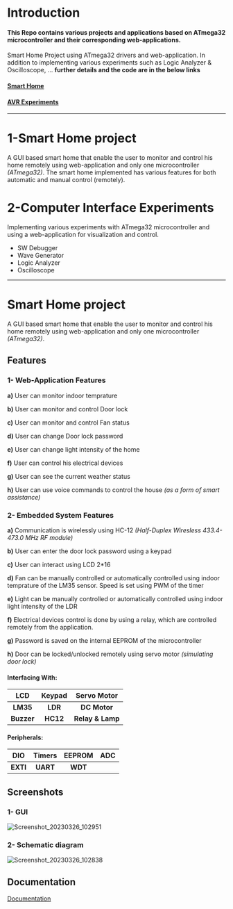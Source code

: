 # Introduction

#### This Repo contains various projects and applications based on ATmega32 microcontroller and their corresponding web-applications.
Smart Home Project using ATmega32 drivers and web-application. In addition to implementing various experiments such as Logic Analyzer & Oscilloscope, ... **further details and the code are in the below links**
#### [Smart Home](https://github.com/ItzEnigma/avr-projects/tree/main/Smart%20Home)
#### [AVR Experiments](https://github.com/ItzEnigma/avr-projects/tree/main/Experiments)
---
# 1-Smart Home project

A GUI based smart home that enable the user to monitor and control his home remotely using web-application and only one microcontroller _(ATmega32)_.
The smart home implemented has various features for both automatic and manual control (remotely).

# 2-Computer Interface Experiments

Implementing various experiments with ATmega32 microcontroller and using a web-application for visualization and control.

- SW Debugger
- Wave Generator
- Logic Analyzer
- Oscilloscope
---
# Smart Home project

A GUI based smart home that enable the user to monitor and control his home remotely using web-application and only one microcontroller _(ATmega32)_.

## Features

### 1- Web-Application Features
__a)__ User can monitor indoor temprature

__b)__ User can monitor and control Door lock

__c)__ User can monitor and control Fan status

__d)__ User can change Door lock password

__e)__ User can change light intensity of the home

__f)__ User can control his electrical devices

__g)__ User can see the current weather status

__h)__ User can use voice commands to control the house _(as a form of smart assistance)_

### 2- Embedded System Features
__a)__ Communication is wirelessly using HC-12 _(Half-Duplex Wiresless 433.4-473.0 MHz RF module)_

__b)__ User can enter the door lock password using a keypad

__c)__ User can interact using LCD 2*16

__d)__ Fan can be manually controlled or automatically controlled using indoor temprature of the LM35 sensor. Speed is set using PWM of the timer

__e)__ Light can be manually controlled or automatically controlled using indoor light intensity of the LDR 

__f)__ Electrical devices control is done by using a relay, which are controlled remotely from the application.

__g)__ Password is saved on the internal EEPROM of the microcontroller

__h)__ Door can be locked/unlocked remotely using servo motor _(simulating door lock)_

#### Interfacing With:
|   LCD  	| Keypad 	|  Servo Motor 	|
|:------:	|:------:	|:------------:	|
|  **LM35**  	|   **LDR**  	|   **DC Motor**   	|
| **Buzzer** 	|  **HC12**  	| **Relay & Lamp** 	|

#### Peripherals:
|  DIO 	| Timers 	| EEPROM 	| ADC 	|
|:----:	|:------:	|:------:	|:---:	|
| **EXTI** 	|  **UART**  	|   **WDT**  	|     	|




## Screenshots

### 1- GUI
![Screenshot_20230326_102951](https://user-images.githubusercontent.com/90916721/227803348-cfa38e69-b38f-4496-aa45-bde57c126f24.png)

### 2- Schematic diagram
![Screenshot_20230326_102838](https://user-images.githubusercontent.com/90916721/227803383-a1126fff-0a53-490a-b329-66f7b30b2c2a.png)


## Documentation
[Documentation](https://docs.google.com/presentation/d/1y7YP8cR5dZD1iHyLEIp0PuPn0EHgvfvw/edit?usp=sharing&ouid=106048475929010470109&rtpof=true&sd=true)

